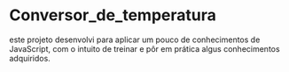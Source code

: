 # Conversor_de_temperatura
este projeto desenvolvi para aplicar um pouco de conhecimentos de JavaScript, com o intuito de treinar e pôr em prática algus conhecimentos adquiridos.
